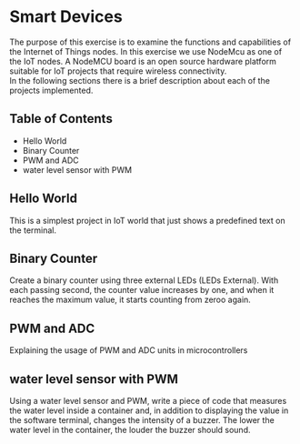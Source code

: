 # Smart Devices
The purpose of this exercise is to examine the functions and capabilities of the Internet of Things nodes. In this exercise we use NodeMcu as one of the IoT nodes. A NodeMCU board is an open source hardware platform suitable for IoT projects that require wireless connectivity. <br>
In the following sections there is a brief description about each of the projects implemented.

## Table of Contents
- Hello World
- Binary Counter
- PWM and ADC
- water level sensor with PWM

## Hello World
This is a simplest project in IoT world that just shows a predefined text on the terminal.

## Binary Counter
Create a binary counter using three external LEDs (LEDs External). With each passing second, the counter value increases by one, and when it reaches the maximum value, it starts counting from zeroo again.

## PWM and ADC
Explaining the usage of PWM and ADC units in microcontrollers

## water level sensor with PWM
Using a water level sensor and PWM, write a piece of code that measures the water level inside a container and, in addition to displaying the value in the software terminal, changes the intensity of a buzzer. The lower the water level in the container, the louder the buzzer should sound.


